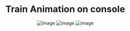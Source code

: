 
<div align="center">

<h1>Train Animation on console
</h1>



![image](https://user-images.githubusercontent.com/54008790/205472802-07328dad-5341-4a4b-aee4-59035f7521c9.png)
![image](https://user-images.githubusercontent.com/54008790/205472943-983d9a0f-3c9e-4efc-b995-f4eeee48a248.png)
![image](https://user-images.githubusercontent.com/54008790/205472957-52bd1818-dfe1-498c-8b41-4496b5fc52f9.png)

 
   
 </div>
 
